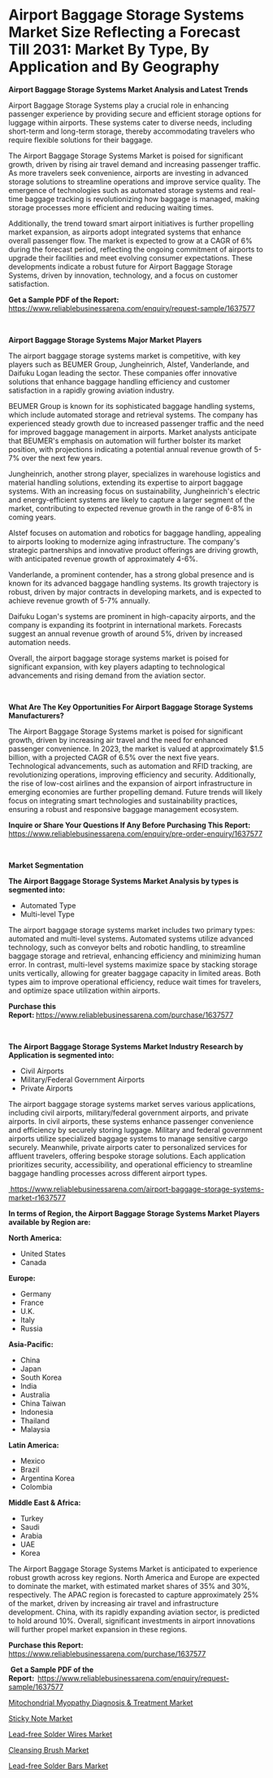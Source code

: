 <p><h1>Airport Baggage Storage Systems Market Size Reflecting a Forecast Till 2031: Market By Type, By Application and By Geography</h1></p><p><strong>Airport Baggage Storage Systems Market Analysis and Latest Trends</strong></p>
<p><p>Airport Baggage Storage Systems play a crucial role in enhancing passenger experience by providing secure and efficient storage options for luggage within airports. These systems cater to diverse needs, including short-term and long-term storage, thereby accommodating travelers who require flexible solutions for their baggage.</p><p>The Airport Baggage Storage Systems Market is poised for significant growth, driven by rising air travel demand and increasing passenger traffic. As more travelers seek convenience, airports are investing in advanced storage solutions to streamline operations and improve service quality. The emergence of technologies such as automated storage systems and real-time baggage tracking is revolutionizing how baggage is managed, making storage processes more efficient and reducing waiting times.</p><p>Additionally, the trend toward smart airport initiatives is further propelling market expansion, as airports adopt integrated systems that enhance overall passenger flow. The market is expected to grow at a CAGR of 6% during the forecast period, reflecting the ongoing commitment of airports to upgrade their facilities and meet evolving consumer expectations. These developments indicate a robust future for Airport Baggage Storage Systems, driven by innovation, technology, and a focus on customer satisfaction.</p></p>
<p><strong>Get a Sample PDF of the Report:&nbsp;</strong> <a href="https://www.reliablebusinessarena.com/enquiry/request-sample/1637577">https://www.reliablebusinessarena.com/enquiry/request-sample/1637577</a></p>
<p>&nbsp;</p>
<p><strong>Airport Baggage Storage Systems Major Market Players</strong></p>
<p><p>The airport baggage storage systems market is competitive, with key players such as BEUMER Group, Jungheinrich, Alstef, Vanderlande, and Daifuku Logan leading the sector. These companies offer innovative solutions that enhance baggage handling efficiency and customer satisfaction in a rapidly growing aviation industry.</p><p>BEUMER Group is known for its sophisticated baggage handling systems, which include automated storage and retrieval systems. The company has experienced steady growth due to increased passenger traffic and the need for improved baggage management in airports. Market analysts anticipate that BEUMER's emphasis on automation will further bolster its market position, with projections indicating a potential annual revenue growth of 5-7% over the next few years.</p><p>Jungheinrich, another strong player, specializes in warehouse logistics and material handling solutions, extending its expertise to airport baggage systems. With an increasing focus on sustainability, Jungheinrich's electric and energy-efficient systems are likely to capture a larger segment of the market, contributing to expected revenue growth in the range of 6-8% in coming years.</p><p>Alstef focuses on automation and robotics for baggage handling, appealing to airports looking to modernize aging infrastructure. The company's strategic partnerships and innovative product offerings are driving growth, with anticipated revenue growth of approximately 4-6%.</p><p>Vanderlande, a prominent contender, has a strong global presence and is known for its advanced baggage handling systems. Its growth trajectory is robust, driven by major contracts in developing markets, and is expected to achieve revenue growth of 5-7% annually.</p><p>Daifuku Logan's systems are prominent in high-capacity airports, and the company is expanding its footprint in international markets. Forecasts suggest an annual revenue growth of around 5%, driven by increased automation needs.</p><p>Overall, the airport baggage storage systems market is poised for significant expansion, with key players adapting to technological advancements and rising demand from the aviation sector.</p></p>
<p>&nbsp;</p>
<p><strong>What Are The Key Opportunities For Airport Baggage Storage Systems Manufacturers?</strong></p>
<p><p>The Airport Baggage Storage Systems market is poised for significant growth, driven by increasing air travel and the need for enhanced passenger convenience. In 2023, the market is valued at approximately $1.5 billion, with a projected CAGR of 6.5% over the next five years. Technological advancements, such as automation and RFID tracking, are revolutionizing operations, improving efficiency and security. Additionally, the rise of low-cost airlines and the expansion of airport infrastructure in emerging economies are further propelling demand. Future trends will likely focus on integrating smart technologies and sustainability practices, ensuring a robust and responsive baggage management ecosystem.</p></p>
<p><strong>Inquire or Share Your Questions If Any Before Purchasing This Report:</strong> <a href="https://www.reliablebusinessarena.com/enquiry/pre-order-enquiry/1637577">https://www.reliablebusinessarena.com/enquiry/pre-order-enquiry/1637577</a></p>
<p>&nbsp;</p>
<p><strong>Market Segmentation</strong></p>
<p><strong>The Airport Baggage Storage Systems Market Analysis by types is segmented into:</strong></p>
<p><ul><li>Automated Type</li><li>Multi-level Type</li></ul></p>
<p><p>The airport baggage storage systems market includes two primary types: automated and multi-level systems. Automated systems utilize advanced technology, such as conveyor belts and robotic handling, to streamline baggage storage and retrieval, enhancing efficiency and minimizing human error. In contrast, multi-level systems maximize space by stacking storage units vertically, allowing for greater baggage capacity in limited areas. Both types aim to improve operational efficiency, reduce wait times for travelers, and optimize space utilization within airports.</p></p>
<p><strong>Purchase this Report:&nbsp;</strong><a href="https://www.reliablebusinessarena.com/purchase/1637577">https://www.reliablebusinessarena.com/purchase/1637577</a></p>
<p>&nbsp;</p>
<p><strong>The Airport Baggage Storage Systems Market Industry Research by Application is segmented into:</strong></p>
<p><ul><li>Civil Airports</li><li>Military/Federal Government Airports</li><li>Private Airports</li></ul></p>
<p><p>The airport baggage storage systems market serves various applications, including civil airports, military/federal government airports, and private airports. In civil airports, these systems enhance passenger convenience and efficiency by securely storing luggage. Military and federal government airports utilize specialized baggage systems to manage sensitive cargo securely. Meanwhile, private airports cater to personalized services for affluent travelers, offering bespoke storage solutions. Each application prioritizes security, accessibility, and operational efficiency to streamline baggage handling processes across different airport types.</p></p>
<p><a href="https://www.reliablebusinessarena.com/airport-baggage-storage-systems-market-r1637577">&nbsp;https://www.reliablebusinessarena.com/airport-baggage-storage-systems-market-r1637577</a></p>
<p><strong>In terms of Region, the Airport Baggage Storage Systems Market Players available by Region are:</strong></p>
<p>
    <p> <strong> North America: </strong>
        <ul>
            <li>United States</li>
            <li>Canada</li>
        </ul>
        </p> 
    <p> <strong> Europe: </strong>
        <ul>
            <li>Germany</li>
            <li>France</li>
            <li>U.K.</li>
            <li>Italy</li>
            <li>Russia</li>
        </ul>
        </p> 
    <p> <strong> Asia-Pacific: </strong>
        <ul>
            <li>China</li>
            <li>Japan</li>
            <li>South Korea</li>
            <li>India</li>
            <li>Australia</li>
            <li>China Taiwan</li>
            <li>Indonesia</li>
            <li>Thailand</li>
            <li>Malaysia</li>
        </ul>
        </p> 
    <p> <strong> Latin America: </strong>
        <ul>
            <li>Mexico</li>
            <li>Brazil</li>
            <li>Argentina Korea</li>
            <li>Colombia</li>
        </ul>
        </p> 
    <p> <strong> Middle East & Africa: </strong>
        <ul>
            <li>Turkey</li>
            <li>Saudi</li>
            <li>Arabia</li>
            <li>UAE</li>
            <li>Korea</li>
        </ul>
    </p>
    </p>
<p><p>The Airport Baggage Storage Systems Market is anticipated to experience robust growth across key regions. North America and Europe are expected to dominate the market, with estimated market shares of 35% and 30%, respectively. The APAC region is forecasted to capture approximately 25% of the market, driven by increasing air travel and infrastructure development. China, with its rapidly expanding aviation sector, is predicted to hold around 10%. Overall, significant investments in airport innovations will further propel market expansion in these regions.</p></p>
<p><strong>Purchase this Report: </strong><a href="https://www.reliablebusinessarena.com/purchase/1637577">https://www.reliablebusinessarena.com/purchase/1637577</a></p>
<p>&nbsp;<strong>Get a Sample PDF of the Report:&nbsp;&nbsp;</strong><a href="https://www.reliablebusinessarena.com/enquiry/request-sample/1637577">https://www.reliablebusinessarena.com/enquiry/request-sample/1637577</a></p>
<p><strong></strong></p>
<p><p><a href="https://www.linkedin.com/pulse/driving-factors-behind-mitochondrial-myopathy-diagnosis-treatment-zbmwf?trackingId=yRuiZp8rT%2BeJySrDzRoRig%3D%3D">Mitochondrial Myopathy Diagnosis & Treatment Market</a></p><p><a href="https://issuu.com/reportprime-2/docs/sticky-note-market-size-2030.pptx_8596813d5db6c5">Sticky Note Market</a></p><p><a href="https://medium.com/@nettieboyle25/global-lead-free-solder-wires-market-status-2024-2031-and-forecast-by-region-product-end-a60c1d82ae92?postPublishedType=repub">Lead-free Solder Wires Market</a></p><p><a href="https://issuu.com/reportprime-2/docs/cleansing-brush-market-size-2030.pp_cca9f04b3c278c">Cleansing Brush Market</a></p><p><a href="https://medium.com/@nettieboyle25/lead-free-solder-bars-industry-sector-market-dynamics-and-future-scenarios-2024-2031-f5a8619a7548">Lead-free Solder Bars Market</a></p></p>